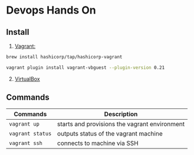 # Devops Hands On

## Install 
1. [Vagrant:](https://developer.hashicorp.com/vagrant/docs/installation)
```bash
brew install hashicorp/tap/hashicorp-vagrant

vagrant plugin install vagrant-vbguest --plugin-version 0.21
```

2. [VirtualBox](https://www.virtualbox.org/)

## Commands

| Commands | Description|
|----------|------------|
| ```vagrant up``` | starts and provisions the vagrant environment|
| ```vagrant status``` | outputs status of the vagrant machine |
| ```vagrant ssh``` | connects to machine via SSH |

